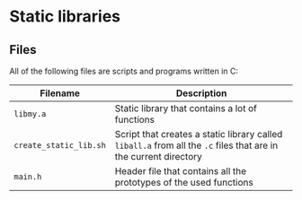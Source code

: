 # Static libraries


## Files
All of the following files are scripts and programs written in C:

| Filename | Description |
| -------- | ----------- |
| `libmy.a` | Static library that contains a lot of functions |
| `create_static_lib.sh` | Script that creates a static library called `liball.a` from all the `.c` files that are in the current directory |
| `main.h` | Header file that contains all the prototypes of the used functions |

